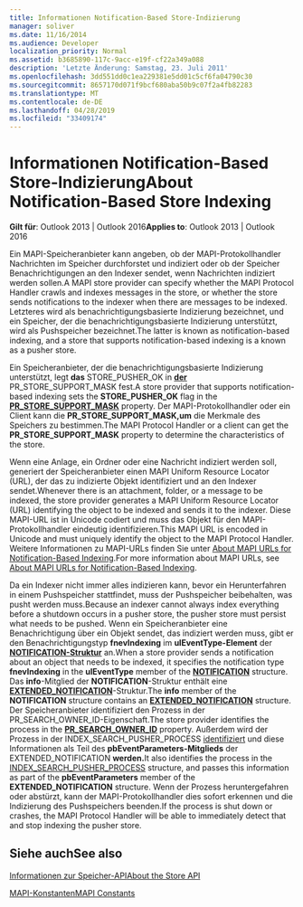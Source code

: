 ```yaml
---
title: Informationen Notification-Based Store-Indizierung
manager: soliver
ms.date: 11/16/2014
ms.audience: Developer
localization_priority: Normal
ms.assetid: b3685890-117c-9acc-e19f-cf22a349a088
description: 'Letzte Änderung: Samstag, 23. Juli 2011'
ms.openlocfilehash: 3dd551dd0c1ea229381e5dd01c5cf6fa04790c30
ms.sourcegitcommit: 8657170d071f9bcf680aba50b9c07f2a4fb82283
ms.translationtype: MT
ms.contentlocale: de-DE
ms.lasthandoff: 04/28/2019
ms.locfileid: "33409174"
---
```

# <a name="about-notification-based-store-indexing"></a><span data-ttu-id="226a1-103">Informationen Notification-Based Store-Indizierung</span><span class="sxs-lookup"><span data-stu-id="226a1-103">About Notification-Based Store Indexing</span></span>

  
  
<span data-ttu-id="226a1-104">**Gilt für**: Outlook 2013 | Outlook 2016</span><span class="sxs-lookup"><span data-stu-id="226a1-104">**Applies to**: Outlook 2013 | Outlook 2016</span></span> 
  
<span data-ttu-id="226a1-105">Ein MAPI-Speicheranbieter kann angeben, ob der MAPI-Protokollhandler Nachrichten im Speicher durchforstet und indiziert oder ob der Speicher Benachrichtigungen an den Indexer sendet, wenn Nachrichten indiziert werden sollen.</span><span class="sxs-lookup"><span data-stu-id="226a1-105">A MAPI store provider can specify whether the MAPI Protocol Handler crawls and indexes messages in the store, or whether the store sends notifications to the indexer when there are messages to be indexed.</span></span> <span data-ttu-id="226a1-106">Letzteres wird als benachrichtigungsbasierte Indizierung bezeichnet, und ein Speicher, der die benachrichtigungsbasierte Indizierung unterstützt, wird als Pushspeicher bezeichnet.</span><span class="sxs-lookup"><span data-stu-id="226a1-106">The latter is known as notification-based indexing, and a store that supports notification-based indexing is a known as a pusher store.</span></span>
  
<span data-ttu-id="226a1-107">Ein Speicheranbieter, der die benachrichtigungsbasierte Indizierung unterstützt, legt **das** STORE_PUSHER_OK in **[der](pidtagstoresupportmask-canonical-property.md)** PR_STORE_SUPPORT_MASK fest.</span><span class="sxs-lookup"><span data-stu-id="226a1-107">A store provider that supports notification-based indexing sets the **STORE_PUSHER_OK** flag in the **[PR_STORE_SUPPORT_MASK](pidtagstoresupportmask-canonical-property.md)** property.</span></span> <span data-ttu-id="226a1-108">Der MAPI-Protokollhandler oder ein Client kann die **PR_STORE_SUPPORT_MASK,um** die Merkmale des Speichers zu bestimmen.</span><span class="sxs-lookup"><span data-stu-id="226a1-108">The MAPI Protocol Handler or a client can get the **PR_STORE_SUPPORT_MASK** property to determine the characteristics of the store.</span></span> 
  
<span data-ttu-id="226a1-109">Wenn eine Anlage, ein Ordner oder eine Nachricht indiziert werden soll, generiert der Speicheranbieter einen MAPI Uniform Resource Locator (URL), der das zu indizierte Objekt identifiziert und an den Indexer sendet.</span><span class="sxs-lookup"><span data-stu-id="226a1-109">Whenever there is an attachment, folder, or a message to be indexed, the store provider generates a MAPI Uniform Resource Locator (URL) identifying the object to be indexed and sends it to the indexer.</span></span> <span data-ttu-id="226a1-110">Diese MAPI-URL ist in Unicode codiert und muss das Objekt für den MAPI-Protokollhandler eindeutig identifizieren.</span><span class="sxs-lookup"><span data-stu-id="226a1-110">This MAPI URL is encoded in Unicode and must uniquely identify the object to the MAPI Protocol Handler.</span></span> <span data-ttu-id="226a1-111">Weitere Informationen zu MAPI-URLs finden Sie unter [About MAPI URLs for Notification-Based Indexing](about-mapi-urls-for-notification-based-indexing.md).</span><span class="sxs-lookup"><span data-stu-id="226a1-111">For more information about MAPI URLs, see [About MAPI URLs for Notification-Based Indexing](about-mapi-urls-for-notification-based-indexing.md).</span></span>
  
<span data-ttu-id="226a1-112">Da ein Indexer nicht immer alles indizieren kann, bevor ein Herunterfahren in einem Pushspeicher stattfindet, muss der Pushspeicher beibehalten, was pusht werden muss.</span><span class="sxs-lookup"><span data-stu-id="226a1-112">Because an indexer cannot always index everything before a shutdown occurs in a pusher store, the pusher store must persist what needs to be pushed.</span></span> <span data-ttu-id="226a1-113">Wenn ein Speicheranbieter eine Benachrichtigung über ein Objekt sendet, das indiziert werden muss, gibt er den Benachrichtigungstyp **fnevIndexing** im **ulEventType-Element** der **[NOTIFICATION-Struktur](notification.md)** an.</span><span class="sxs-lookup"><span data-stu-id="226a1-113">When a store provider sends a notification about an object that needs to be indexed, it specifies the notification type **fnevIndexing** in the **ulEventType** member of the **[NOTIFICATION](notification.md)** structure.</span></span> <span data-ttu-id="226a1-114">Das **info**-Mitglied der **NOTIFICATION**-Struktur enthält eine **[EXTENDED_NOTIFICATION](extended_notification.md)**-Struktur.</span><span class="sxs-lookup"><span data-stu-id="226a1-114">The **info** member of the **NOTIFICATION** structure contains an **[EXTENDED_NOTIFICATION](extended_notification.md)** structure.</span></span> <span data-ttu-id="226a1-115">Der Speicheranbieter identifiziert den **[](pidtagsearchownerid-canonical-property.md)** Prozess in der PR_SEARCH_OWNER_ID-Eigenschaft.</span><span class="sxs-lookup"><span data-stu-id="226a1-115">The store provider identifies the process in the **[PR_SEARCH_OWNER_ID](pidtagsearchownerid-canonical-property.md)** property.</span></span> <span data-ttu-id="226a1-116">Außerdem wird der Prozess in der INDEX_SEARCH_PUSHER_PROCESS [identifiziert](index_search_pusher_process.md) und diese Informationen als Teil des **pbEventParameters-Mitglieds** der EXTENDED_NOTIFICATION **werden.**</span><span class="sxs-lookup"><span data-stu-id="226a1-116">It also identifies the process in the [INDEX_SEARCH_PUSHER_PROCESS](index_search_pusher_process.md) structure, and passes this information as part of the **pbEventParameters** member of the **EXTENDED_NOTIFICATION** structure.</span></span> <span data-ttu-id="226a1-117">Wenn der Prozess heruntergefahren oder abstürzt, kann der MAPI-Protokollhandler dies sofort erkennen und die Indizierung des Pushspeichers beenden.</span><span class="sxs-lookup"><span data-stu-id="226a1-117">If the process is shut down or crashes, the MAPI Protocol Handler will be able to immediately detect that and stop indexing the pusher store.</span></span> 
  
## <a name="see-also"></a><span data-ttu-id="226a1-118">Siehe auch</span><span class="sxs-lookup"><span data-stu-id="226a1-118">See also</span></span>



[<span data-ttu-id="226a1-119">Informationen zur Speicher-API</span><span class="sxs-lookup"><span data-stu-id="226a1-119">About the Store API</span></span>](about-the-store-api.md)
  
[<span data-ttu-id="226a1-120">MAPI-Konstanten</span><span class="sxs-lookup"><span data-stu-id="226a1-120">MAPI Constants</span></span>](mapi-constants.md)


